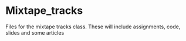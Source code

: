 # Mixtape_tracks
Files for the mixtape tracks class.  These will include assignments, code, slides and some articles
